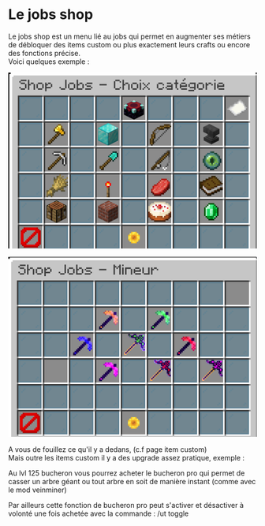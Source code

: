 # Le jobs shop

Le jobs shop est un menu lié au jobs qui permet en augmenter ses métiers de débloquer des items custom ou plus exactement leurs crafts ou encore des fonctions précise.  
Voici quelques exemple : 

![](../.gitbook/assets/jobs-shop.png)

![](../.gitbook/assets/job-shop-mineur.png)

A vous de fouillez ce qu'il y a dedans, \(c.f page item custom\)  
Mais outre les items custom il y a des upgrade assez pratique, exemple :   
  
Au lvl 125 bucheron vous pourrez acheter le bucheron pro qui permet de casser un arbre géant ou tout arbre en soit de manière instant \(comme avec le mod veinminer\)  
  
Par ailleurs cette fonction de bucheron pro peut s'activer et désactiver à volonté une fois achetée avec la commande : /ut toggle

